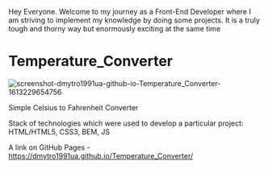 Hey Everyone. Welcome to my journey as a Front-End Developer where I am striving to implement my knowledge by doing some projects. It is a truly tough and thorny way but enormously exciting at the same time

# Temperature_Converter

![screenshot-dmytro1991ua-github-io-Temperature_Converter-1613229654756](https://user-images.githubusercontent.com/61331410/107853654-e3cf7e80-6e1f-11eb-916e-093c5c874bd2.png)

Simple Celsius to Fahrenheit Converter

Stack of technologies which were used to develop a particular project: HTML/HTML5, CSS3, BEM, JS

A link on GitHub Pages - https://dmytro1991ua.github.io/Temperature_Converter/

